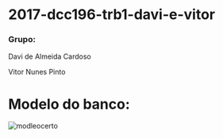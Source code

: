 # 2017-dcc196-trb1-davi-e-vitor

### Grupo:
Davi de Almeida Cardoso

Vitor Nunes Pinto

# Modelo do banco:

![modleocerto](https://user-images.githubusercontent.com/15008078/33527758-51886210-d83d-11e7-8b9b-509058a01c51.PNG)
